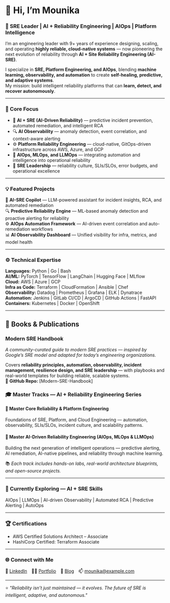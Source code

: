 # 👋 Hi, I’m Mounika  
### 🚀 SRE Leader | AI + Reliability Engineering | AIOps | Platform Intelligence  

I’m an engineering leader with 9+ years of experience designing, scaling, and operating **highly reliable, cloud-native systems** — now pioneering the next evolution of reliability through **AI + Site Reliability Engineering (AI-SRE)**.

I specialize in **SRE, Platform Engineering, and AIOps**, blending **machine learning, observability, and automation** to create **self-healing, predictive, and adaptive systems**.  
My mission: build intelligent reliability platforms that can **learn, detect, and recover autonomously**.

---

### 🧭 Core Focus
- 🤖 **AI + SRE (AI-Driven Reliability)** — predictive incident prevention, automated remediation, and intelligent RCA  
- 🔍 **AI Observability** — anomaly detection, event correlation, and context-aware alerting  
- ⚙️ **Platform Reliability Engineering** — cloud-native, GitOps-driven infrastructure across AWS, Azure, and GCP  
- 🧩 **AIOps, MLOps, and LLMOps** — integrating automation and intelligence into operational reliability  
- 💼 **SRE Leadership** — reliability culture, SLIs/SLOs, error budgets, and operational excellence  

---

### 💡 Featured Projects
🤖 **AI-SRE Copilot** — LLM-powered assistant for incident insights, RCA, and automated remediation  
🔍 **Predictive Reliability Engine** — ML-based anomaly detection and proactive alerting for reliability  
⚙️ **AIOps Automation Framework** — AI-driven event correlation and auto-remediation workflows  
📊 **AI Observability Dashboard** — Unified visibility for infra, metrics, and model health  

---

### ⚙️ Technical Expertise
**Languages:** Python | Go | Bash  
**AI/ML:** PyTorch | TensorFlow | LangChain | Hugging Face | MLflow  
**Cloud:** AWS | Azure | GCP  
**Infra as Code:** Terraform | CloudFormation | Ansible | Chef  
**Observability:** Datadog | Prometheus | Grafana | ELK | Dynatrace  
**Automation:** Jenkins | GitLab CI/CD | ArgoCD | GitHub Actions | FastAPI  
**Containers:** Kubernetes | Docker | OpenShift  

---
## 📘 Books & Publications

### **Modern SRE Handbook**
*A community-curated guide to modern SRE practices — inspired by Google’s SRE model and adapted for today’s engineering organizations.*

Covers **reliability principles, automation, observability, incident management, resilience design, and SRE leadership** — with playbooks and real-world templates for building reliable, scalable systems.  
📂 **GitHub Repo:** [Modern-SRE-Handbook]

### 🎓 Master Tracks — AI + Reliability Engineering Series

#### 🧩 **Master Core Reliability & Platform Engineering**
Foundations of SRE, Platform, and Cloud Engineering — automation, observability, SLIs/SLOs, incident culture, and scalability patterns.

#### 🤖 **Master AI-Driven Reliability Engineering (AIOps, MLOps & LLMOps)**
Building the next generation of intelligent operations — predictive alerting, AI remediation, AI-native pipelines, and reliability through machine learning.

📚 *Each track includes hands-on labs, real-world architecture blueprints, and open-source projects.*

---

### 🧠 Currently Exploring — AI + SRE Skills
AIOps | LLMOps | AI-driven Observability | Automated RCA | Predictive Alerting | AutoOps

---

### 🏆 Certifications
- AWS Certified Solutions Architect – Associate  
- HashiCorp Certified: Terraform Associate  

---

### 🌐 Connect with Me
💼 [LinkedIn](#) 🧑‍💻 [Portfolio](#) 🧠 [Blog](#) 📫 mounika@example.com  

---

⭐ *"Reliability isn’t just maintained — it evolves. The future of SRE is intelligent, adaptive, and autonomous."*
